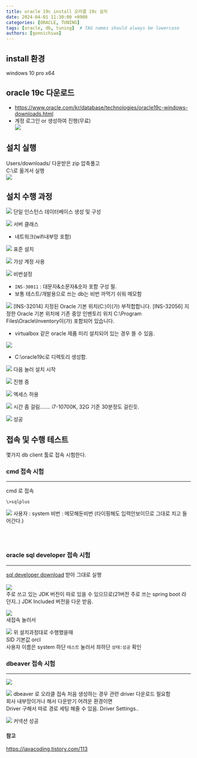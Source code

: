 ```yaml
---
title: oracle 19c install 오라클 19c 설치
date: 2024-04-01 11:30:00 +0900
categories: [ORACLE, TUNING]
tags: [oracle, db, tuning]  # TAG names should always be lowercase
authors: [gonnichiwa]
---
```


## install 환경
windows 10 pro x64  

## oracle 19c 다운로드
- https://www.oracle.com/kr/database/technologies/oracle19c-windows-downloads.html  
- 계정 로그인 or 생성하여 진행(무료)  
![](https://blog.kakaocdn.net/dn/c0VUVd/btsGeu7TfDI/hje2ju1AaoJzJL5yXzZlj0/img.png)

## 설치 실행
Users/downloads/ 다운받은 zip 압축풀고  
C:\로 옮겨서 실행  
![](https://blog.kakaocdn.net/dn/l7hax/btsGesCexMv/seBjdnuQxkjixalNHEtbk1/img.png)  

## 설치 수행 과정
![](https://blog.kakaocdn.net/dn/cSAM9z/btsGfwRqPls/rF1N9TcPuroEEgdHslMh10/img.png)
단일 인스턴스 데이터베이스 생성 및 구성  

![](https://blog.kakaocdn.net/dn/65BeD/btsGeSgdOeq/8Doqeu0xnIhk4Lk2EPxGHK/img.png)
서버 클래스  
- 네트워크(wifi내부망 포함) 


![](https://blog.kakaocdn.net/dn/dkAGYC/btsGe8wwGeK/Rdqs85yRV654OjoW6m1Kpk/img.png)
표준 설치  

![](https://blog.kakaocdn.net/dn/botOCA/btsGfgBdrz8/rjcNQWCkHbHGWVeFEuvwwk/img.png)
가상 계정 사용  

![](https://blog.kakaocdn.net/dn/bqxS4w/btsGgbsLOYH/KG7ZWDlCrfjhKqs9HxmT0k/img.png)
비번설정 
- `INS-30011` : 대문자&소문자&숫자 포함 구성 필.  
- 보통 테스트/개발용으로 쓰는 db는 비번 까먹기 쉬워 메모함  

![](https://blog.kakaocdn.net/dn/bXCihr/btsGgbfd1Vr/obKZvFOJa3L18fJXC9Bj4k/img.png)
[INS-32014] 지정된 Oracle 기본 위치(C:\)이(가) 부적합합니다.
[INS-32056] 지정한 Oracle 기본 위치에 기존 중앙 인벤토리 위치 C:\Program Files\Oracle\Inventory이(가) 포함되어 있습니다.
- virtualbox 같은 oracle 제품 미리 설치되어 있는 경우 뜰 수 있음.  

![](https://blog.kakaocdn.net/dn/t6GF6/btsGfJC6isc/A1taYdmI0KiPLUQUqUW1Xk/img.png)
- C:\oracle19c로 디렉토리 생성함.  

![](https://blog.kakaocdn.net/dn/bFxCqc/btsGewLlQKV/HlgZ42ARhnSZxrg8eqcBEk/img.png)
다음 눌러 설치 시작  

![](https://blog.kakaocdn.net/dn/bDGfxQ/btsGe7dg3So/u4IQdVKT5TjdwEDzwPi3TK/img.png)
진행 중  

![](https://blog.kakaocdn.net/dn/miZm7/btsGdS9pFcd/i25AUkxDbEeMnp9eqLfVKK/img.png)
엑세스 허용  

![](https://blog.kakaocdn.net/dn/qAmah/btsGeK3JiaV/sLqsvHF25nb2cOjtvpp0ok/img.png)
시간 좀 걸림.......
i7-10700K, 32G 기준
30분정도 걸린듯.

![](https://blog.kakaocdn.net/dn/bzWbDP/btsGhnl3TLo/BOeLAB1y3gF30b5b36CDm0/img.png)
성공

## 접속 및 수행 테스트  
몇가지 db client 툴로 접속 시험한다.

### cmd 접속 시험
---
cmd 로 접속
```
\>sqlplus
```
![](https://blog.kakaocdn.net/dn/EwQeP/btsGfwDUzm3/OOGcAQ8NMTmG2vTSZzkT6k/img.png)
사용자 : system 
비번 : 메모해둔비번 (타이핑해도 입력안보이므로 그대로 치고 들어간다.)

<br/>
<br/>

### oracle sql developer 접속 시험
---
[sql developer download](https://www.oracle.com/database/sqldeveloper/technologies/download/) 받아 그대로 실행  
<br/>
![](https://blog.kakaocdn.net/dn/Q0dnN/btsGfxQobfs/7KFKTY3nCps0vAKaV3z8m1/img.png)  
주로 쓰고 있는 JDK 버전이 따로 있을 수 있으므로(21버전 주로 쓰는 spring boot 라던지..) JDK Included 버전을 다운 받음.


![](https://blog.kakaocdn.net/dn/NVyAQ/btsGex4vSAI/MzUfmgcVmzBFvHEt0DvPx1/img.png)  
새접속 눌러서

![](https://blog.kakaocdn.net/dn/uxRMN/btsGhmtVC0B/rMP3Fhu781DBaabIEE6Vr0/img.png)
위 설치과정대로 수행했을때  
SID 기본값 orcl  
사용자 이름은 system
하단 `테스트` 눌러서 좌하단 `상태:성공` 확인


### dbeaver 접속 시험
---
![](https://blog.kakaocdn.net/dn/yd1GT/btsGeQJxLpc/DLPziu0vrzGonCyxiA80l0/img.png)

![](https://blog.kakaocdn.net/dn/boeUEv/btsGeht6AkC/6zeitX4J6sxMWtkKLIqLw0/img.png)
dbeaver 로 오라클 접속 처음 생성하는 경우 관련 driver 다운로드 필요함  
회사 내부망이거나 해서 다운받기 어려운 환경이면  
Driver 구해서 따로 경로 세팅 해줄 수 있음. Driver Settings..

![](https://blog.kakaocdn.net/dn/bi9uA2/btsGfKaYX4B/fulMV1zsLwCObFj6VMGduK/img.png)
커넥션 성공


#### 참고
https://javacoding.tistory.com/113  
